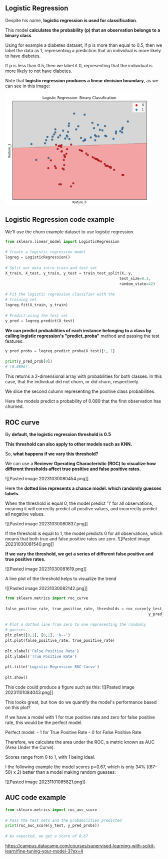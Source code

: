 ## Logistic Regression

Despite his name, **logistic regression is used for classification**. 

This model **calculates the probability (p) that an observation belongs 
to a binary class**. 

Using for example a diabetes dataset, if p is more than equal to 0.5, then we label
the data as 1, representing a prediction that an individual is more likely to have
diabetes. 

If p is less than 0.5, then we label it 0, representing that the individual is more 
likely to not have diabetes.

Note that **logistic regression produces a linear decision boundary**, as we can 
see in this image:

![logistic regression with diabetes](./imgs/classification_using_logistic_regression.png)

## Logistic Regression code example

We'll use the churn example dataset to use logistic regression.

```python
from sklearn.linear_model import LogisticRegression

# Create a logistic regression model
logreg = LogisticRegression()

# Split our data intro train and test set
X_train, X_test, y_train, y_test = train_test_split(X, y, 
												   test_size=0.3, 
												   random_state=42)

# Fit the logistic regression classifier with the
# training set
logreg.fit(X_train, y_train)

# Predict using the test set
y_pred = logreg.predict(X_test)
```

**We can predict probabilities of each instance belonging to a class by  calling logistic
regression's "predict_proba"** method and passing the test features:

```python
y_pred_probs = logreg.predict_proba(X_test)[:, 1]

print(y_pred_prob[0])
# [0.0896]
```

This returns a 2-dimensional array with probabilities for both classes. In this case, 
that the individual did not churn, or did churn, respectively. 

We slice the second column representing the positive class probabilities.

Here the models predict a probability of 0.089 that the first observation has churned.

## ROC curve

By **default, the logistic regression threshold is 0.5**

**This threshold can also apply to other models such as KNN.**

So, **what happens if we vary this threshold?**

We can use a **Reciever Operating Characteristic (ROC) to visualize how
different thresholds affect true positive and false positive rates.**

![[Pasted image 20231030080454.png]]

Here the **dotted line represents a chance model. which randomly guesses labels.** 

When the threshold is equal 0, the model predict '1' for all observations, 
meaning it will correctly predict all positive values, and incorrectly predict all 
negative values. 

![[Pasted image 20231030080837.png]]

If the threshold is equal to 1, the model predicts 0 for all observations, 
which means that both true and false positive rates are zero. 
![[Pasted image 20231030081540.png]]

**If we vary the threshold, we get a series of different false positive and 
true positive rates.** 

![[Pasted image 20231030081619.png]]

A line plot of the threshold helps to visualize the trend

![[Pasted image 20231030082142.png]]

```python
from sklearn.metrics import roc_curve

false_positive_rate, true_positive_rate, thresholds = roc_curve(y_test,
																y_pred_probs)

# Plot a dotted line from zero to one representing the randomly
# guesses.
plt.plot([0,1], [0,1], 'k--')
plt.plot(false_positive_rate, true_positive_rate)

plt.xlabel('False Positive Rate')
plt.ylabel('True Positive Rate')

plt.title('Logistic Regression ROC Curve')

plt.show()
```

This code could produce a figure such as this:
![[Pasted image 20231101084043.png]]

This looks great, but how do we quantify the model's performance based 
on this plot?

If we have a model with 1 for true positive rate and zero for false positive
rate, this would be the perfect model.

Perfect model:
	- 1 for True Positive Rate
	- 0 for False Positive Rate

Therefore, we calculate the area under the ROC, a metric known as AUC (Area Under the Curve).

Scores range from 0 to 1, with 1 being ideal.

I the following example the model scores p=0.67, which is only 34% ((67-50) x 2) better than a model making random guesses:

![[Pasted image 20231101085821.png]]

## AUC code example

```python
from sklearn.metrics import roc_auc_score

# Pass the test sets and the probabilities predicted
print(roc_auc_score(y_test, y_pred_probs))

# As expected, we get a score of 0.67
```


https://campus.datacamp.com/courses/supervised-learning-with-scikit-learn/fine-tuning-your-model-3?ex=4
